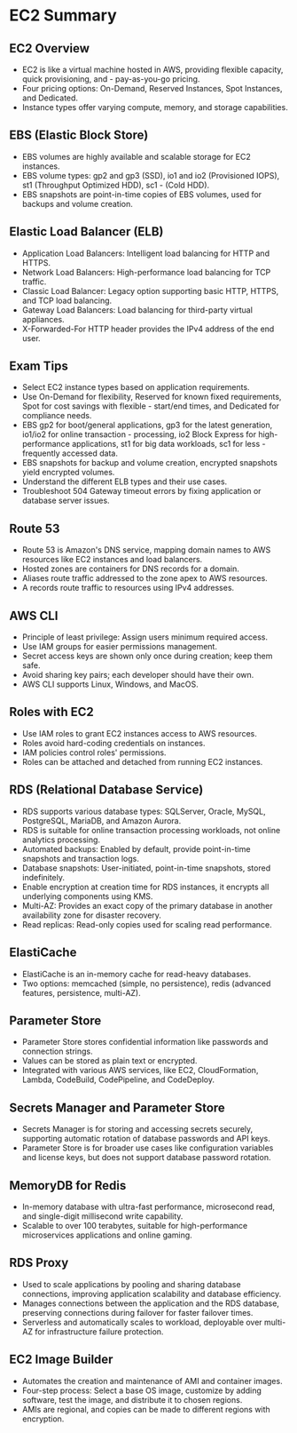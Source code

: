 # EC2 Summary

## EC2 Overview
- EC2 is like a virtual machine hosted in AWS, providing flexible capacity, quick provisioning, and - pay-as-you-go pricing.
- Four pricing options: On-Demand, Reserved Instances, Spot Instances, and Dedicated.
- Instance types offer varying compute, memory, and storage capabilities.

## EBS (Elastic Block Store)
- EBS volumes are highly available and scalable storage for EC2 instances.
- EBS volume types: gp2 and gp3 (SSD), io1 and io2 (Provisioned IOPS), st1 (Throughput Optimized HDD), sc1 - (Cold HDD).
- EBS snapshots are point-in-time copies of EBS volumes, used for backups and volume creation.

## Elastic Load Balancer (ELB)
- Application Load Balancers: Intelligent load balancing for HTTP and HTTPS.
- Network Load Balancers: High-performance load balancing for TCP traffic.
- Classic Load Balancer: Legacy option supporting basic HTTP, HTTPS, and TCP load balancing.
- Gateway Load Balancers: Load balancing for third-party virtual appliances.
- X-Forwarded-For HTTP header provides the IPv4 address of the end user.

## Exam Tips
- Select EC2 instance types based on application requirements.
- Use On-Demand for flexibility, Reserved for known fixed requirements, Spot for cost savings with flexible - start/end times, and Dedicated for compliance needs.
- EBS gp2 for boot/general applications, gp3 for the latest generation, io1/io2 for online transaction - processing, io2 Block Express for high-performance applications, st1 for big data workloads, sc1 for less - frequently accessed data.
- EBS snapshots for backup and volume creation, encrypted snapshots yield encrypted volumes.
- Understand the different ELB types and their use cases.
- Troubleshoot 504 Gateway timeout errors by fixing application or database server issues.

## Route 53
- Route 53 is Amazon's DNS service, mapping domain names to AWS resources like EC2 instances and load balancers.
- Hosted zones are containers for DNS records for a domain.
- Aliases route traffic addressed to the zone apex to AWS resources.
- A records route traffic to resources using IPv4 addresses.

## AWS CLI
- Principle of least privilege: Assign users minimum required access.
- Use IAM groups for easier permissions management.
- Secret access keys are shown only once during creation; keep them safe.
- Avoid sharing key pairs; each developer should have their own.
- AWS CLI supports Linux, Windows, and MacOS.

## Roles with EC2
- Use IAM roles to grant EC2 instances access to AWS resources.
- Roles avoid hard-coding credentials on instances.
- IAM policies control roles' permissions.
- Roles can be attached and detached from running EC2 instances.

## RDS (Relational Database Service)
- RDS supports various database types: SQLServer, Oracle, MySQL, PostgreSQL, MariaDB, and Amazon Aurora.
- RDS is suitable for online transaction processing workloads, not online analytics processing.
- Automated backups: Enabled by default, provide point-in-time snapshots and transaction logs.
- Database snapshots: User-initiated, point-in-time snapshots, stored indefinitely.
- Enable encryption at creation time for RDS instances, it encrypts all underlying components using KMS.
- Multi-AZ: Provides an exact copy of the primary database in another availability zone for disaster recovery.
- Read replicas: Read-only copies used for scaling read performance.

## ElastiCache
- ElastiCache is an in-memory cache for read-heavy databases.
- Two options: memcached (simple, no persistence), redis (advanced features, persistence, multi-AZ).

## Parameter Store
- Parameter Store stores confidential information like passwords and connection strings.
- Values can be stored as plain text or encrypted.
- Integrated with various AWS services, like EC2, CloudFormation, Lambda, CodeBuild, CodePipeline, and CodeDeploy.

## Secrets Manager and Parameter Store
- Secrets Manager is for storing and accessing secrets securely, supporting automatic rotation of database passwords and API keys.
- Parameter Store is for broader use cases like configuration variables and license keys, but does not support database password rotation.

## MemoryDB for Redis
- In-memory database with ultra-fast performance, microsecond read, and single-digit millisecond write capability.
- Scalable to over 100 terabytes, suitable for high-performance microservices applications and online gaming.

## RDS Proxy
- Used to scale applications by pooling and sharing database connections, improving application scalability and database efficiency.
- Manages connections between the application and the RDS database, preserving connections during failover for faster failover times.
- Serverless and automatically scales to workload, deployable over multi-AZ for infrastructure failure protection.

## EC2 Image Builder
- Automates the creation and maintenance of AMI and container images.
- Four-step process: Select a base OS image, customize by adding software, test the image, and distribute it to chosen regions.
- AMIs are regional, and copies can be made to different regions with encryption.